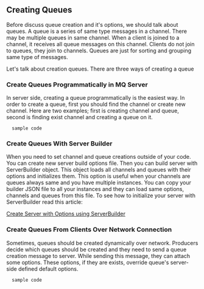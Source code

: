 ## Creating Queues

Before discuss queue creation and it's options, we should talk about queues.
A queue is a series of same type messages in a channel.
There may be multiple queues in same channel.
When a client is joined to a channel, it receives all queue messages on this channel.
Clients do not join to queues, they join to channels. Queues are just for sorting and grouping same type of messages.

Let's talk about creation queues.
There are three ways of creating a queue

### Create Queues Programmatically in MQ Server

In server side, creating a queue programmatically is the easiest way.
In order to create a queue, first you should find the channel or create new channel.
Here are two examples; first is creating channel and queue, second is finding exist channel and creating a queue on it.

      sample code

### Create Queues With Server Builder

When you need to set channel and queue creations outside of your code. You can create new server build options file.
Then you can build server with ServerBuilder object.
This object loads all channels and queues with their options and initializes them.
This option is useful when your channels are queues always same and you have multiple instances.
You can copy your builder JSON file to all your instances and they can load same options, channels and queues from this file. To see how to initialize your server with ServerBuilder read this article:

[Create Server with Options using ServerBuilder](https://github.com/mhelvacikoylu/twino/blob/v2/docs/mq/ServerBuilder.MD)

### Create Queues From Clients Over Network Connection

Sometimes, queues should be created dynamically over network.
Producers decide which queues should be created and they need to send a queue creation message to server.
While sending this message, they can attach some options.
These options, if they are exists, override queue's server-side defined default options.

      sample code
